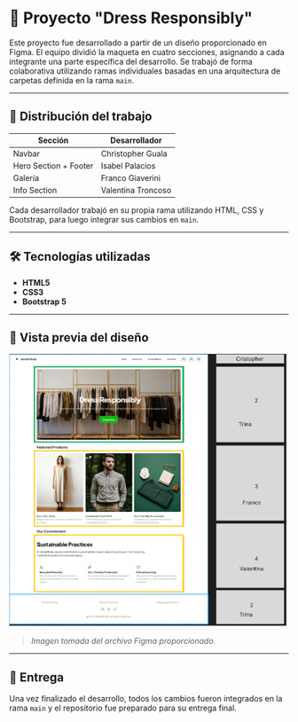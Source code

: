 # 💚 Proyecto "Dress Responsibly"

Este proyecto fue desarrollado a partir de un diseño proporcionado en Figma. El equipo dividió la maqueta en cuatro secciones, asignando a cada integrante una parte específica del desarrollo. Se trabajó de forma colaborativa utilizando ramas individuales basadas en una arquitectura de carpetas definida en la rama `main`.

---

## 🧩 Distribución del trabajo

| Sección           | Desarrollador           |
|-------------------|--------------------------|
| Navbar            | Christopher Guala        |
| Hero Section + Footer | Isabel Palacios     |
| Galería           | Franco Giaverini         |
| Info Section      | Valentina Troncoso       |

Cada desarrollador trabajó en su propia rama utilizando HTML, CSS y Bootstrap, para luego integrar sus cambios en `main`.

---

## 🛠️ Tecnologías utilizadas

- **HTML5**
- **CSS3**
- **Bootstrap 5**

---

## 📐 Vista previa del diseño

![Vista previa del diseño en Figma](./assets/img/figma-preview.png)

> *Imagen tomada del archivo Figma proporcionado.*

---

## 🚀 Entrega

Una vez finalizado el desarrollo, todos los cambios fueron integrados en la rama `main` y el repositorio fue preparado para su entrega final.

